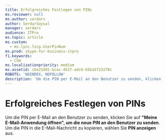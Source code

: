 ```yaml
---
title: Erfolgreiches Festlegen von PINs
ms.reviewer: null
ms.author: serdars
author: SerdarSoysal
manager: serdars
audience: ITPro
ms.topic: article
ms.custom:
  - ms.lync.lscp.UserPinNum
ms.prod: skype-for-business-itpro
f1.keywords:
  - CSH
ms.localizationpriority: medium
ms.assetid: c6e210d1-bcac-4527-adc6-691a5723270c
ROBOTS: 'NOINDEX, NOFOLLOW'
description: 'Um die PIN per E-Mail an den Benutzer zu senden, klicken Sie auf "Meine E-Mail-Anwendung öffnen", um die neue PIN an den Benutzer zu senden. Um die PIN in die E-Mail-Nachricht zu kopieren, wählen Sie PIN anzeigen aus.'
---
```


# <a name="pin-set-successfully"></a>Erfolgreiches Festlegen von PINs
 
Um die PIN per E-Mail an den Benutzer zu senden, klicken Sie auf **"Meine E-Mail-Anwendung öffnen", um die neue PIN an den Benutzer zu senden**. Um die PIN in die E-Mail-Nachricht zu kopieren, wählen Sie **PIN anzeigen** aus. 
  
 
  

